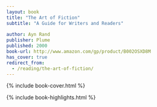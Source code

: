 ```yaml
---
layout: book
title: "The Art of Fiction"
subtitle: "A Guide for Writers and Readers"
 
author: Ayn Rand
publisher: Plume
published: 2000
book-url: http://www.amazon.com/gp/product/B002OSXD8M
has_cover: true
redirect_from:
  - /reading/the-art-of-fiction/
---
```

{% include book-cover.html %}

{% include book-highlights.html %}

